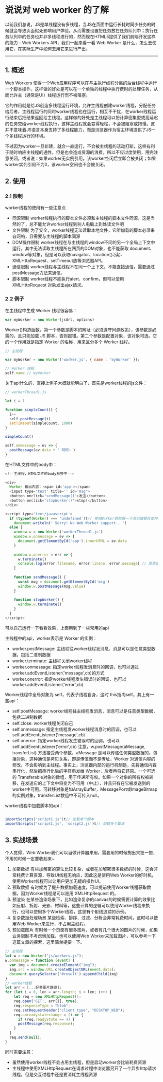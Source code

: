 # 说说对 web worker 的了解

以前我们总说，JS是单线程没有多线程，当JS在页面中运行长耗时同步任务的时候就会导致页面假死影响用户体验，从而需要设置把任务放在任务队列中；执行任务队列中的任务也并非多线程进行的，然而现在HTML5提供了我们前端开发这样的能力 - Web Workers API，我们一起来看一看 Web Worker 是什么，怎么去使用它，在实际生产中如何去用它来进行产出。

<hr/>

## 1. 概述
Web Workers 使得一个Web应用程序可以在与主执行线程分离的后台线程中运行一个脚本操作。这样做的好处是可以在一个单独的线程中执行费时的处理任务，从而允许主（通常是UI）线程运行而不被阻塞。

它的作用就是给JS创造多线程运行环境，允许主线程创建worker线程，分配任务给后者，主线程运行的同时worker线程也在运行，相互不干扰，在worker线程运行结束后把结果返回给主线程。这样做的好处是主线程可以把计算密集型或高延迟的任务交给worker线程执行，这样主线程就会变得轻松，不会被阻塞或拖慢。这并不意味着JS语言本身支持了多线程能力，而是浏览器作为宿主环境提供了JS一个多线程运行的环境。

不过因为worker一旦新建，就会一直运行，不会被主线程的活动打断，这样有利于随时响应主线程的通性，但是也会造成资源的浪费，所以不应过度使用，用完注意关闭。或者说：如果worker无实例引用，该worker空闲后立即会被关闭；如果worker实列引用不为0，该worker空闲也不会被关闭。

## 2. 使用

### 2.1 限制
worker线程的使用有一些注意点

- 同源限制 worker线程执行的脚本文件必须和主线程的脚本文件同源，这是当然的了，总不能允许worker线程到别人电脑上到处读文件吧
- 文件限制 为了安全，worker线程无法读取本地文件，它所加载的脚本必须来自网络，且需要与主线程的脚本同源
- DOM操作限制 worker线程在与主线程的window不同的另一个全局上下文中运行，其中无法读取主线程所在网页的DOM对象，也不能获取 document、window等对象，但是可以获取navigator、location(只读)、XMLHttpRequest、setTimeout族等浏览器API。
- 通信限制 worker线程与主线程不在同一个上下文，不能直接通信，需要通过postMessage方法来通信。
- 脚本限制 worker线程不能执行alert、confirm，但可以使用 XMLHttpRequest 对象发出ajax请求。
### 2.2 例子
在主线程中生成 Worker 线程很容易：

```js
var myWorker = new Worker(jsUrl, options)
```

Worker()构造函数，第一个参数是脚本的网址（必须遵守同源政策），该参数是必需的，且只能加载 JS 脚本，否则报错。第二个参数是配置对象，该对象可选。它的一个作用就是指定 Worker 的名称，用来区分多个 Worker 线程。

```js
// 主线程

var myWorker = new Worker('worker.js', { name : 'myWorker' });

// Worker 线程
self.name // myWorker
```


关于api什么的，直接上例子大概就能明白了，首先是worker线程的js文件：

```js
// workerThread1.js

let i = 1

function simpleCount() {
  i++
  self.postMessage(i)
  setTimeout(simpleCount, 1000)
}

simpleCount()

self.onmessage = ev => {
  postMessage(ev.data + ' 呵呵~')
}
```

在HTML文件中的body中：

```js
<!--主线程，HTML文件的body标签中-->

<div>
  Worker 输出内容：<span id='app'></span>
  <input type='text' title='' id='msg'>
  <button onclick='sendMessage()'>发送</button>
  <button onclick='stopWorker()'>stop!</button>
</div>

<script type='text/javascript'>
  if (typeof(Worker) === 'undefined')t// 使用Worker前检查一下浏览器是否支持
    document.writeln(' Sorry! No Web Worker support.. ')
  else {
    window.w = new Worker('workerThread1.js')
    window.w.onmessage = ev => {
      document.getElementById('app').innerHTML = ev.data
    }
    
    window.w.onerror = err => {
      w.terminate()
      console.log(error.filename, error.lineno, error.message) // 发生错误的文件名、行号、错误内容
    }
    
    function sendMessage() {
      const msg = document.getElementById('msg')
      window.w.postMessage(msg.value)
    }
    
    function stopWorker() {
      window.w.terminate()
    }
  }
</script>

```
可以自己运行一下看看效果，上面用到了一些常用的api

主线程中的api，worker表示是 Worker 的实例：

- worker.postMessage: 主线程往worker线程发消息，消息可以是任意类型数据，包括二进制数据
- worker.terminate: 主线程关闭worker线程
- worker.onmessage: 指定worker线程发消息时的回调，也可以通过 worker.addEventListener('message',cb)的方式
- worker.onerror: 指定worker线程发生错误时的回调，也可以 worker.addEventListener('error',cb)

Worker线程中全局对象为 self，代表子线程自身，这时 this指向self，其上有一些api：

- self.postMessage: worker线程往主线程发消息，消息可以是任意类型数据，包括二进制数据
- self.close: worker线程关闭自己
- self.onmessage: 指定主线程发worker线程消息时的回调，也可以self.addEventListener('message',cb)
- self.onerror: 指定worker线程发生错误时的回调，也可以 self.addEventListener('error',cb)
注意，w.postMessage(aMessage, transferList) 方法接受两个参数，aMessage 是可以传递任何类型数据的，包括对象，这种通信是拷贝关系，即是传值而不是传址，Worker 对通信内容的修改，不会影响到主线程。事实上，浏览器内部的运行机制是，先将通信内容串行化，然后把串行化后的字符串发给 Worker，后者再将它还原。一个可选的 Transferable对象的数组，用于传递所有权。如果一个对象的所有权被转移，在发送它的上下文中将变为不可用（中止），并且只有在它被发送到的worker中可用。可转移对象是如ArrayBuffer，MessagePort或ImageBitmap的实例对象，transferList数组中不可传入null。

worker线程中加载脚本的api：

```js

importScripts('script1.js')t// 加载单个脚本
importScripts('script1.js', 'script2.js')t// 加载多个脚本
```

## 3. 实战场景
个人觉得，Web Worker我们可以当做计算器来用，需要用的时候掏出来摁一摁，不用的时候一定要收起来~

1. 加密数据 有些加解密的算法比较复杂，或者在加解密很多数据的时候，这会非常耗费计算资源，导致UI线程无响应，因此这是使用Web Worker的好时机，使用Worker线程可以让用户更加无缝的操作UI。
2. 预取数据 有时候为了提升数据加载速度，可以提前使用Worker线程获取数据，因为Worker线程是可以是用 XMLHttpRequest 的。
3. 预渲染 在某些渲染场景下，比如渲染复杂的canvas的时候需要计算的效果比如反射、折射、光影、材料等，这些计算的逻辑可以使用Worker线程来执行，也可以使用多个Worker线程，这里有个射线追踪的示例。
4. 复杂数据处理场景 某些检索、排序、过滤、分析会非常耗费时间，这时可以使用Web Worker来进行，不占用主线程。
5. 预加载图片 有时候一个页面有很多图片，或者有几个很大的图片的时候，如果业务限制不考虑懒加载，也可以使用Web Worker来加载图片，可以参考一下这篇文章的探索，这里简单提要一下。
```js
// 主线程  
let w = new Worker("js/workers.js");  
w.onmessage = function (event) {  
  var img = document.createElement("img");  
  img.src = window.URL.createObjectURL(event.data);  
  document.querySelector('#result').appendChild(img)  
}  
// worker线程  
let arr = [...好多图片路径];  
for (let i = 0, len = arr.length; i < len; i++) {  
    let req = new XMLHttpRequest();  
    req.open('GET', arr[i], true);  
    req.responseType = "blob";  
    req.setRequestHeader("client_type", "DESKTOP_WEB");  
    req.onreadystatechange = () => {  
      if (req.readyState == 4) {  
      postMessage(req.response);  
    }  
  }  
  req.send(null);  
}  
```
同时需要注意：

- 虽然使用worker线程不会占用主线程，但是启动worker会比较耗费资源
- 主线程中使用XMLHttpRequest在请求过程中浏览器另开了一个异步http请求线程，但是交互过程中还是要消耗主线程资源